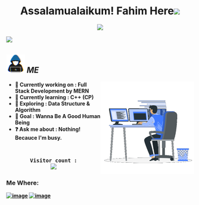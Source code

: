 <!-- <img align="center" alt="GIF" width="100%"   src="https://i.ibb.co/pzp3TC8/Click-to-add-a-heading.gif" /> -->
<p align="center">
   <h1 align="center"><b>Assalamualaikum! Fahim Here<img src="https://media.giphy.com/media/hvRJCLFzcasrR4ia7z/giphy.gif" width="35"></h1>
   <p align="center">
      <a href="https://github.com/DenverCoder1/readme-typing-svg"><img src="https://readme-typing-svg.herokuapp.com?font=Time+New+Roman&color=cyan&size=25&center=true&vCenter=true&width=600&height=100&lines=a+Student,+Developer+and+Gardenner.;Active+Learner/Researcher;and+Love+to+learn+new+stuffs"></a>
   </p>
</p>

<img src="https://user-images.githubusercontent.com/73097560/115834477-dbab4500-a447-11eb-908a-139a6edaec5c.gif"><br>



<!-- <img align="right" width=200px height=200px alt="side_sticker" src="https://media.giphy.com/media/TEnXkcsHrP4YedChhA/giphy.gif" /> -->

<!-- <img align="right" alt="GIF" width="250px" src="https://i.pinimg.com/originals/e4/26/70/e426702edf874b181aced1e2fa5c6cde.gif" /> -->
	
## <picture><img src = "https://github.com/0xAbdulKhalid/0xAbdulKhalid/raw/main/assets/mdImages/about_me.gif" width = 50px></picture> *ME*
<picture> <img align="right" src="https://github.com/0xAbdulKhalid/0xAbdulKhalid/raw/main/assets/mdImages/Right_Side.gif" width = 250px></picture>

- 🔭 Currently working on : Full Stack Development by MERN
- 📖 Currently learning   : C++ (CP)
- 🤔 Exploring            : Data Structure & Algorithm
- 🥅 Goal                 : Wanna Be A Good Human Being
- ❓ Ask me about         : Nothing! Becauce I'm busy.

<br/>

<samp>
    <p align="center"> 
        Visitor count : <br>
        <img src="https://profile-counter.glitch.me/ahm-fahim/count.svg" />
    </p>
</samp>


### Me Where:
[![image](https://img.shields.io/badge/LinkedIn-0077B5?style=for-the-badge&logo=linkedin&logoColor=white)][linkedin]
[![image](https://img.shields.io/badge/Facebook-036ce4?style=for-the-badge&logo=Facebook&logoColor=white)][facebook]

<!-- social links here -->
[facebook]:https://www.facebook.com/ahm.fahimmorshed
[linkedin]: https://www.linkedin.com/in/

